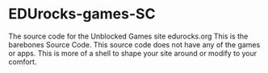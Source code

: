 # EDUrocks-games-SC
The source code for the Unblocked Games site edurocks.org  This is the barebones Source Code. This source code does not have any of the games or apps. This is more of a shell to shape your site around or modify to your comfort.

